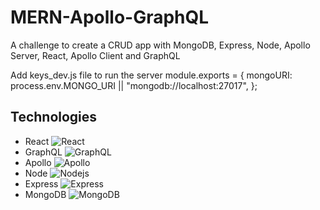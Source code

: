# MERN-Apollo-GraphQL

A challenge to create a CRUD app with MongoDB, Express, Node, Apollo Server, React, Apollo Client and GraphQL

Add keys_dev.js file to run the server
module.exports = {
mongoURI:
process.env.MONGO_URI || "mongodb://localhost:27017",
};

## Technologies

- React <img alt="React" src="https://img.shields.io/badge/-React-45b8d8?logo=react&logoColor=white" />
- GraphQL <img alt="GraphQL" src="https://img.shields.io/badge/-GraphQL-E10098?logo=graphql&logoColor=white" />
- Apollo <img alt="Apollo" src="https://img.shields.io/badge/-Apollo%20GraphQL-311C87?logo=apollo-graphql&logoColor=white" />
- Node <img alt="Nodejs" src="https://img.shields.io/badge/-Nodejs-43853d?logo=Node.js&logoColor=white" />
- Express <img alt="Express" src="https://img.shields.io/badge/-Express-000000?logo=express&logoColor=white" />
- MongoDB <img alt="MongoDB" src="https://img.shields.io/badge/-MongoDB-13aa52?logo=mongodb&logoColor=white" />
